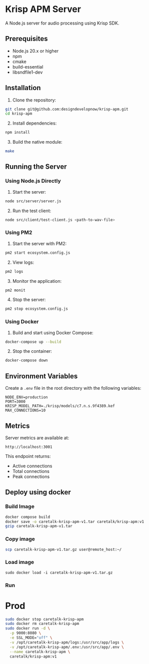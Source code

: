 # Krisp APM Server

A Node.js server for audio processing using Krisp SDK.

## Prerequisites

- Node.js 20.x or higher
- npm
- cmake
- build-essential
- libsndfile1-dev

## Installation

1. Clone the repository:
```bash
git clone git@github.com:designdevelopnow/krisp-apm.git
cd krisp-apm
```

2. Install dependencies:
```bash
npm install
```

3. Build the native module:
```bash
make
```

## Running the Server

### Using Node.js Directly

1. Start the server:
```bash
node src/server/server.js
```

2. Run the test client:
```bash
node src/client/test-client.js <path-to-wav-file>
```

### Using PM2

1. Start the server with PM2:
```bash
pm2 start ecosystem.config.js
```

2. View logs:
```bash
pm2 logs
```

3. Monitor the application:
```bash
pm2 monit
```

4. Stop the server:
```bash
pm2 stop ecosystem.config.js
```

### Using Docker

1. Build and start using Docker Compose:
```bash
docker-compose up --build
```

2. Stop the container:
```bash
docker-compose down
```

## Environment Variables

Create a `.env` file in the root directory with the following variables:

```env
NODE_ENV=production
PORT=3000
KRISP_MODEL_PATH=./krisp/models/c7.n.s.9f4389.kef
MAX_CONNECTIONS=10
```

## Metrics

Server metrics are available at:
```
http://localhost:3001
```

This endpoint returns:
- Active connections
- Total connections
- Peak connections


## Deploy using docker

### Build Image
```bash
docker compose build
docker save -o caretalk-krisp-apm-v1.tar caretalk/krisp-apm:v1
gzip caretalk-krisp-apm-v1.tar
```
### Copy image
```bash
scp caretalk-krisp-apm-v1.tar.gz user@remote_host:~/
```

### Load image
```
sudo docker load -i caretalk-krisp-apm-v1.tar.gz
```

### Run 

# Prod

```bash
sudo docker stop caretalk-krisp-apm
sudo docker rm caretalk-krisp-apm
sudo docker run -d \
  -p 9000:8080 \
  -e SSL_MODE="off" \
  -v /opt/caretalk-krisp-apm/logs:/usr/src/app/logs \
  -v /opt/caretalk-krisp-apm/.env:/usr/src/app/.env \
  --name caretalk-krisp-apm \
  caretalk/krisp-apm:v1
```